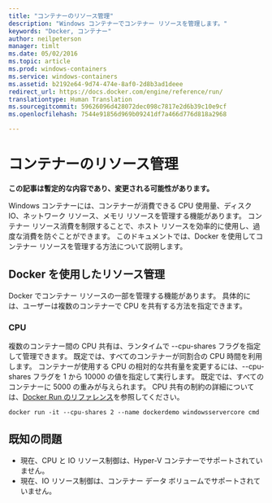 ```yaml
---
title: "コンテナーのリソース管理"
description: "Windows コンテナーでコンテナー リソースを管理します。"
keywords: "Docker, コンテナー"
author: neilpeterson
manager: timlt
ms.date: 05/02/2016
ms.topic: article
ms.prod: windows-containers
ms.service: windows-containers
ms.assetid: b2192e64-9d74-474e-8af0-2d8b3ad1deee
redirect_url: https://docs.docker.com/engine/reference/run/
translationtype: Human Translation
ms.sourcegitcommit: 59626096d428072dec098c7817e2d6b39c10e9cf
ms.openlocfilehash: 7544e91856d969b09241df7a466d776d818a2968

---
```


# コンテナーのリソース管理

**この記事は暫定的な内容であり、変更される可能性があります。** 

Windows コンテナーには、コンテナーが消費できる CPU 使用量、ディスク IO、ネットワーク リソース、メモリ リソースを管理する機能があります。 コンテナー リソース消費を制限することで、ホスト リソースを効率的に使用し、過度な消費を防ぐことができます。 このドキュメントでは、Docker を使用してコンテナー リソースを管理する方法について説明します。

## Docker を使用したリソース管理 

Docker でコンテナー リソースの一部を管理する機能があります。 具体的には、ユーザーは複数のコンテナーで CPU を共有する方法を指定できます。 

### CPU

複数のコンテナー間の CPU 共有は、ランタイムで --cpu-shares フラグを指定して管理できます。 既定では、すべてのコンテナーが同割合の CPU 時間を利用します。 コンテナーが使用する CPU の相対的な共有量を変更するには、--cpu-shares フラグを 1 から 10000 の値を指定して実行します。 既定では、すべてのコンテナーに 5000 の重みが与えられます。 CPU 共有の制約の詳細については、[Docker Run のリファレンス]( https://docs.docker.com/engine/reference/run/#cpu-share-constraint)を参照してください。 

```none 
docker run -it --cpu-shares 2 --name dockerdemo windowsservercore cmd
```

## 既知の問題

- 現在、CPU と IO リソース制御は、Hyper-V コンテナーでサポートされていません。
- 現在、IO リソース制御は、コンテナー データ ボリュームでサポートされていません。


<!--HONumber=Sep16_HO2-->


